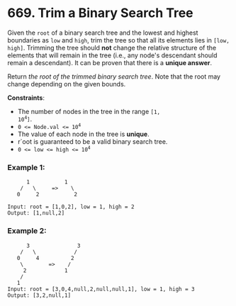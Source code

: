 # 669. Trim a Binary Search Tree

Given the `root` of a binary search tree and the lowest and highest boundaries as `low` and `high`, trim the tree so that all its elements lies in `[low, high]`. Trimming the tree should **not** change the relative structure of the elements that will remain in the tree (i.e., any node's descendant should remain a descendant). It can be proven that there is a **unique answer**.

Return *the root of the trimmed binary search tree*. Note that the root may change depending on the given bounds.

**Constraints**:
- The number of nodes in the tree in the range <code>[1, 10<sup>4</sup>]</code>.
- <code>0 <= Node.val <= 10<sup>4</sup></code>
- The value of each node in the tree is **unique**.
- r`oot is guaranteed to be a valid binary search tree.
- <code>0 <= low <= high <= 10<sup>4</sup></code>

### Example 1:
```
      1           1
    /   \     =>    \ 
   0     2           2

Input: root = [1,0,2], low = 1, high = 2
Output: [1,null,2]
```

### Example 2:
```
      3               3 
    /   \            /   
   0     4          2    
    \        =>    /   
     2            1  
    /
   1
Input: root = [3,0,4,null,2,null,null,1], low = 1, high = 3
Output: [3,2,null,1]
```
